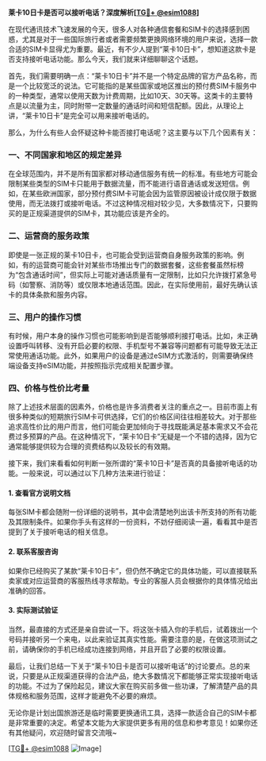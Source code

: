 **莱卡10日卡是否可以接听电话？深度解析[[TG💪+ @esim1088](https://t.me/s/esim1088)]**

在现代通讯技术飞速发展的今天，很多人对各种通信套餐和SIM卡的选择感到困惑，尤其是对于一些国际旅行者或者需要频繁更换网络环境的用户来说，选择一款合适的SIM卡显得尤为重要。最近，有不少人提到“莱卡10日卡”，想知道这款卡是否支持接听电话功能。那么今天，我们就来详细聊聊这个话题。

首先，我们需要明确一点：“莱卡10日卡”并不是一个特定品牌的官方产品名称，而是一个比较宽泛的说法。它可能指的是某些国家或地区推出的预付费SIM卡服务中的一种类型，通常以使用天数为计费周期，比如10天、30天等。这类卡的主要特点是以流量为主，同时附带一定数量的通话时间和短信配额。因此，从理论上讲，“莱卡10日卡”是完全可以用来接听电话的。

那么，为什么有些人会怀疑这种卡能否接打电话呢？这主要与以下几个因素有关：

### **一、不同国家和地区的规定差异**
在全球范围内，并不是所有国家都对移动通信服务有统一的标准。有些地方可能会限制某些类型的SIM卡只能用于数据流量，而不能进行语音通话或发送短信。例如，在某些欧洲国家，部分预付费SIM卡可能会因为监管原因被设计成仅限于数据使用，而无法拨打或接听电话。不过这种情况相对较少见，大多数情况下，只要购买的是正规渠道提供的SIM卡，其功能应该是齐全的。

### **二、运营商的服务政策**
即使是一张正规的莱卡10日卡，也可能会受到运营商自身服务政策的影响。例如，有的运营商可能会针对某些市场推出专门的数据套餐，这些套餐虽然标榜为“包含通话时间”，但实际上可能对通话质量有一定限制，比如只允许拨打紧急号码（如警察、消防等）或仅限本地通话范围。因此，在实际使用前，最好先确认该卡的具体条款和服务内容。

### **三、用户的操作习惯**
有时候，用户本身的操作习惯也可能影响到是否能够顺利接打电话。比如，未正确设置呼叫转移、没有开启必要的权限、手机型号不兼容等问题都有可能导致无法正常使用通话功能。此外，如果用户的设备是通过eSIM方式激活的，则需要确保终端设备支持eSIM功能，并按照指示完成相关配置步骤。

### **四、价格与性价比考量**
除了上述技术层面的因素外，价格也是许多消费者关注的重点之一。目前市面上有很多种类似的短期旅行SIM卡可供选择，它们的价格区间往往相差较大。对于那些追求高性价比的用户而言，他们可能会更加倾向于寻找既能满足基本需求又不会花费过多预算的产品。在这种情况下，“莱卡10日卡”无疑是一个不错的选择，因为它通常能够提供较为合理的资费结构以及较长的有效期。

接下来，我们来看看如何判断一张所谓的“莱卡10日卡”是否真的具备接听电话的功能。一般来说，可以通过以下几种方法来进行验证：

#### **1. 查看官方说明文档**
每张SIM卡都会随附一份详细的说明书，其中会清楚地列出该卡所支持的所有功能及其限制条件。如果你手头有这样的一份资料，不妨仔细阅读一遍，看看其中是否提到了关于接听电话的相关信息。

#### **2. 联系客服咨询**
如果你已经购买了某款“莱卡10日卡”，但仍然不确定它的具体功能，可以直接联系卖家或对应运营商的客服热线寻求帮助。专业的客服人员会根据你的具体情况给出准确的回答。

#### **3. 实际测试验证**
当然，最直接的方式还是亲自尝试一下。将这张卡插入你的手机后，试着拨出一个号码并接听另一个来电，以此来验证其真实性能。需要注意的是，在做这项测试之前，请确保你的手机已经成功连接到网络，并且开启了必要的权限设置。

最后，让我们总结一下关于“莱卡10日卡是否可以接听电话”的讨论要点。总的来说，只要是从正规渠道获得的合法产品，绝大多数情况下都能够正常实现接听电话的功能。不过为了保险起见，建议大家在购买前多做一些功课，了解清楚产品的具体规格和服务范围，这样才能避免不必要的麻烦。

无论你是计划出国旅游还是临时需要更换通讯工具，选择一款适合自己的SIM卡都是非常重要的决定。希望本文能为大家提供更多有用的信息和参考意见！如果你还有其他疑问，欢迎随时留言交流哦~

[[TG💪+ @esim1088](https://t.me/s/esim1088) ![Image](https://i.postimg.cc/4NQfJmqS/Snipaste-2025-05-13-00-14-12.png)]